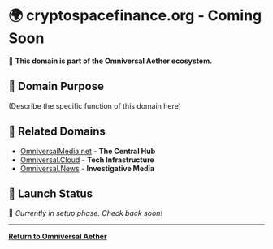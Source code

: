 # 🌍 cryptospacefinance.org - Coming Soon

🚀 **This domain is part of the Omniversal Aether ecosystem.**  

## 🔹 Domain Purpose  
(Describe the specific function of this domain here)

## 🔗 Related Domains
- [OmniversalMedia.net](https://OmniversalMedia.net) - **The Central Hub**
- [Omniversal.Cloud](https://Omniversal.Cloud) - **Tech Infrastructure**
- [Omniversal.News](https://Omniversal.News) - **Investigative Media**

## 📅 Launch Status  
🔄 *Currently in setup phase. Check back soon!*

---
**[Return to Omniversal Aether](https://OmniversalMedia.net)**  
